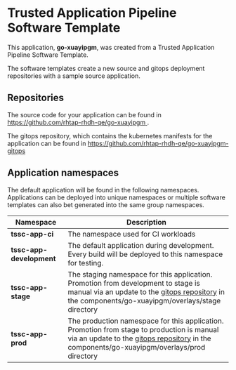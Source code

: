 # Trusted Application Pipeline Software Template

This application, **go-xuayipgm**, was created from a Trusted Application Pipeline Software Template.

The software templates create a new source and gitops deployment repositories with a sample source application. 

## Repositories

The source code for your application can be found in [https://github.com/rhtap-rhdh-qe/go-xuayipgm ](https://github.com/rhtap-rhdh-qe/go-xuayipgm ).
 
The gitops repository, which contains the kubernetes manifests for the application can be found in 
[https://github.com/rhtap-rhdh-qe/go-xuayipgm-gitops ](https://github.com/rhtap-rhdh-qe/go-xuayipgm-gitops ) 

## Application namespaces 

The default application will be found in the following namespaces. Applications can be deployed into unique namespaces or multiple software templates can also bet generated into the same group namespaces.  

|  Namespace   |  Description   |  
| -------- | -------- |
| **tssc-app-ci** | The namespace used for CI workloads |
| **tssc-app-development** | The default application during development. Every build will be deployed to this namespace for testing. |
| **tssc-app-stage** | The staging namespace for this application. Promotion from development to stage is manual via an update to the [gitops repository](https://github.com/rhtap-rhdh-qe/go-xuayipgm-gitops ) in the components/go-xuayipgm/overlays/stage directory |
| **tssc-app-prod** | The production namespace for this application. Promotion from stage to production is manual via an update to the [gitops repository](https://github.com/rhtap-rhdh-qe/go-xuayipgm-gitops ) in the components/go-xuayipgm/overlays/prod directory |